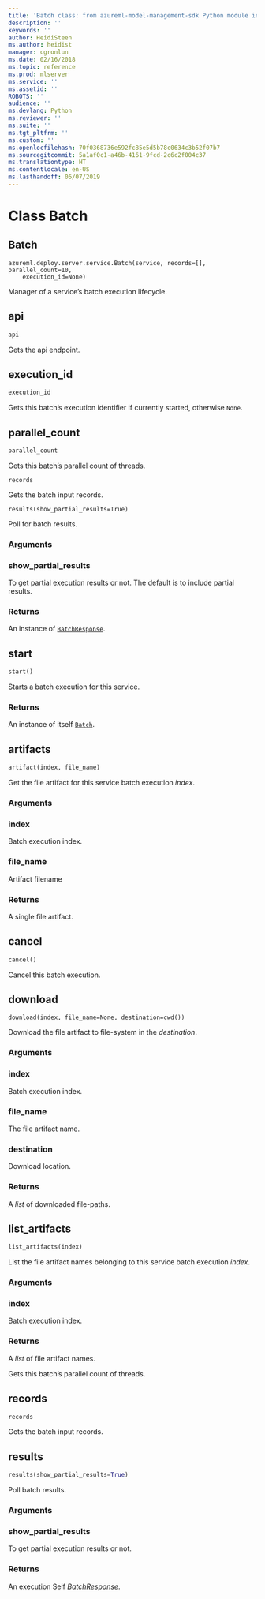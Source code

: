 ```yaml
---
title: 'Batch class: from azureml-model-management-sdk Python module in Machine Learning Server'
description: ''
keywords: ''
author: HeidiSteen
ms.author: heidist
manager: cgronlun
ms.date: 02/16/2018
ms.topic: reference
ms.prod: mlserver
ms.service: ''
ms.assetid: ''
ROBOTS: ''
audience: ''
ms.devlang: Python
ms.reviewer: ''
ms.suite: ''
ms.tgt_pltfrm: ''
ms.custom: ''
ms.openlocfilehash: 70f0368736e592fc85e5d5b78c0634c3b52f07b7
ms.sourcegitcommit: 5a1af0c1-a46b-4161-9fcd-2c6c2f004c37
ms.translationtype: HT
ms.contentlocale: en-US
ms.lasthandoff: 06/07/2019
---
```

# <a name="class-batch"></a>Class Batch


## <a name="batch"></a>Batch



```
azureml.deploy.server.service.Batch(service, records=[], parallel_count=10,
    execution_id=None)
```




Manager of a service’s batch execution lifecycle.



## <a name="api"></a>api

```python
api
```




Gets the api endpoint.



## <a name="executionid"></a>execution_id

```python
execution_id
```




Gets this batch’s execution identifier if currently started, otherwise `None`.



## <a name="parallelcount"></a>parallel_count

```python
parallel_count
```




Gets this batch’s parallel count of threads.



```
records
```




Gets the batch input records.



```
results(show_partial_results=True)
```




Poll for batch results.


### <a name="arguments"></a>Arguments


### <a name="showpartialresults"></a>show_partial_results

To get partial execution results or not.
The default is to include partial results.


### <a name="returns"></a>Returns

An instance of [`BatchResponse`](batch-response.md).



## <a name="start"></a>start

```python
start()
```




Starts a batch execution for this service.


### <a name="returns"></a>Returns

An instance of itself [`Batch`](Batch.md).

## <a name="artifacts"></a>artifacts

```python
artifact(index, file_name)
```

Get the file artifact for this service batch execution *index*.

### <a name="arguments"></a>Arguments

### <a name="index"></a>index

Batch execution index.

### <a name="filename"></a>file_name

Artifact filename

### <a name="returns"></a>Returns

A single file artifact.

## <a name="cancel"></a>cancel

```python
cancel()
```

Cancel this batch execution.

## <a name="download"></a>download



```
download(index, file_name=None, destination=cwd())
```


Download the file artifact to file-system in the *destination*.

### <a name="arguments"></a>Arguments

### <a name="index"></a>index

Batch execution index.

### <a name="filename"></a>file_name

The file artifact name.

### <a name="destination"></a>destination

Download location.

### <a name="returns"></a>Returns

A *list* of downloaded file-paths.

## <a name="listartifacts"></a>list_artifacts

```python
list_artifacts(index)
```

List the file artifact names belonging to this service batch execution *index*.

### <a name="arguments"></a>Arguments

### <a name="index"></a>index

Batch execution index.

### <a name="returns"></a>Returns

A *list* of file artifact names.

Gets this batch’s parallel count of threads.

## <a name="records"></a>records

```python
records
```

Gets the batch input records.

## <a name="results"></a>results

```python
results(show_partial_results=True)
```

Poll batch results.

### <a name="arguments"></a>Arguments

### <a name="showpartialresults"></a>show_partial_results

To get partial execution results or not.

### <a name="returns"></a>Returns

An execution Self [*BatchResponse*](batch-response.md).
